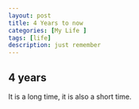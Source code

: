 ```yaml
---
layout: post
title: 4 Years to now
categories: [My Life ]
tags: [life]
description: just remember
---
```

## 4 years
It is a long time, it is also a short time. 